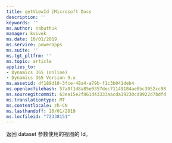 ```yaml
---
title: getViewId |Microsoft Docs
description: ''
keywords: ''
ms.author: nabuthuk
manager: kvivek
ms.date: 10/01/2019
ms.service: powerapps
ms.suite: ''
ms.tgt_pltfrm: ''
ms.topic: article
applies_to:
- Dynamics 365 (online)
- Dynamics 365 Version 9.x
ms.assetid: df189d10-3fce-48a4-a79b-f1c3b041deb4
ms.openlocfilehash: 57a8f1d8a85e0357dec71149184ae8bc3952cc98
ms.sourcegitcommit: 63ea15e2f861d43333aacda19230cd8922d7bdfd
ms.translationtype: MT
ms.contentlocale: zh-CN
ms.lasthandoff: 10/01/2019
ms.locfileid: "72338151"
---
```

返回 dataset 参数使用的视图的 Id。
